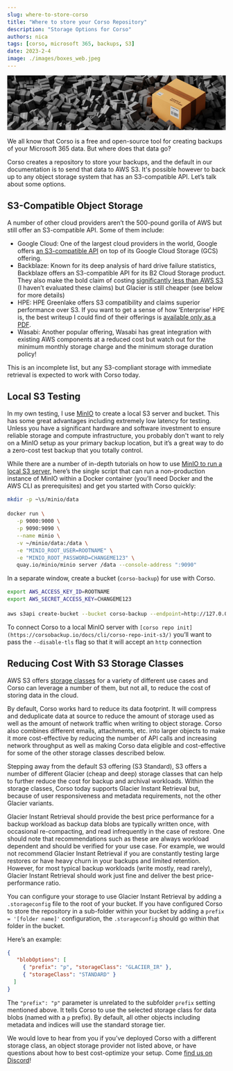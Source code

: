 ```yaml
---
slug: where-to-store-corso
title: "Where to store your Corso Repository"
description: "Storage Options for Corso"
authors: nica
tags: [corso, microsoft 365, backups, S3]
date: 2023-2-4
image: ./images/boxes_web.jpeg
---
```


![image of a large number of packing boxes](./images/boxes_web.jpeg)

We all know that Corso is a free and open-source tool for creating backups of your Microsoft 365 data. But where does
that data go?

Corso creates a repository to store your backups, and the default in our documentation is to send that data to AWS S3.
It's possible however to back up to any object storage system that has an S3-compatible API. Let’s talk about some options.

<!-- truncate -->
## S3-Compatible Object Storage

A number of other cloud providers aren’t the 500-pound gorilla of AWS but still offer an S3-compatible API.
Some of them include:

- Google Cloud: One of the largest cloud providers in the world, Google offers
[an S3-compatible API](https://cloud.google.com/storage/docs/interoperability) on top of its Google Cloud Storage (GCS) offering.
- Backblaze: Known for its deep analysis of hard drive failure statistics, Backblaze offers an S3-compatible API for its
B2 Cloud Storage product. They also make the bold claim of costing [significantly less than AWS S3](https://www.backblaze.com/b2/cloud-storage-pricing.html)
(I haven’t evaluated these claims) but Glacier is still cheaper (see below for more details)
- HPE: HPE Greenlake offers S3 compatibility and claims superior performance over S3. If you want to get a sense of how
‘Enterprise’ HPE is, the best writeup I could find of their offerings is [available only as a PDF](https://www.hpe.com/us/en/collaterals/collateral.a50006216.Create-value-from-data-2C-at-scale-E2-80-93-HPE-GreenLake-for-Scality-solution-brief.html).
- Wasabi: Another popular offering, Wasabi has great integration with existing AWS components at a reduced
cost but watch out for the minimum monthly storage charge and the minimum storage duration policy!

This is an incomplete list, but any S3-compliant storage with immediate retrieval is expected to work with Corso today.

## Local S3 Testing

In my own testing, I use [MinIO](https://min.io/) to create a local S3 server and bucket. This has some great advantages
including extremely low latency for testing. Unless you have a significant hardware and software investment to ensure
reliable storage and compute infrastructure, you probably don't want to rely on a MinIO setup as your primary
backup location, but it’s a great way to do a zero-cost test backup that you totally control.

While there are a number of in-depth tutorials on how to use
[MinIO to run a local S3 server](https://simonjcarr.medium.com/running-s3-object-storage-locally-with-minio-f50540ffc239),
here’s the single script that can run a non-production instance of MinIO within a Docker container (you’ll need Docker
and the AWS CLI as prerequisites) and get you started with Corso quickly:

```bash
mkdir -p ~\s/minio/data

docker run \
   -p 9000:9000 \
   -p 9090:9090 \
   --name minio \
   -v ~/minio/data:/data \
   -e "MINIO_ROOT_USER=ROOTNAME" \
   -e "MINIO_ROOT_PASSWORD=CHANGEME123" \
   quay.io/minio/minio server /data --console-address ":9090"
```

In a separate window, create a bucket (`corso-backup`) for use with Corso.

```bash
export AWS_ACCESS_KEY_ID=ROOTNAME
export AWS_SECRET_ACCESS_KEY=CHANGEME123

aws s3api create-bucket --bucket corso-backup --endpoint=http://127.0.0.1:9000
```

To connect Corso to a local MinIO server with `[corso repo init](https://corsobackup.io/docs/cli/corso-repo-init-s3/)`
you’ll want to pass the `--disable-tls` flag so that it will accept an `http` connection

## Reducing Cost With S3 Storage Classes

AWS S3 offers [storage classes](https://aws.amazon.com/s3/storage-classes/) for a variety of different use cases and
Corso can leverage a number of them, but not all, to reduce the cost of storing data in the cloud.

By default, Corso works hard to reduce its data footprint. It will compress and deduplicate data at source to reduce the
amount of storage used as well as the amount of network traffic when writing to object storage. Corso also combines
different emails, attachments, etc. into larger objects to make it more cost-effective by reducing the number of API
calls and increasing network throughput as well as making Corso data eligible and cost-effective for some of the other
storage classes described below.

Stepping away from the default S3 offering (S3 Standard), S3 offers a number of different Glacier (cheap and deep)
storage classes that can help to further reduce the cost for backup and archival workloads. Within the storage classes,
Corso today supports Glacier Instant Retrieval but, because of user responsiveness and metadata requirements, not the
other Glacier variants.

Glacier Instant Retrieval should provide the best price performance for a  backup workload as backup data blobs are
typically written once, with occasional re-compacting, and read infrequently in the case of restore. One should note
that recommendations such as these are always workload dependent and should be verified for your use case. For example,
we would not recommend Glacier Instant Retrieval if you are constantly testing large restores or have heavy
churn in your backups and
limited retention. However, for most typical backup workloads (write mostly, read rarely), Glacier Instant Retrieval
should work just fine and deliver the best price-performance ratio.

You can configure your storage to use Glacier Instant Retrieval by adding a `.storageconfig` file to the root of your
bucket. If you have configured Corso to store the repository in a sub-folder within your bucket by adding a
`prefix = '[folder name]'` configuration, the `.storageconfig` should go within that folder in the bucket.

Here’s an example:

```json
{
   "blobOptions": [
     { "prefix": "p", "storageClass": "GLACIER_IR" },
     { "storageClass": "STANDARD" }
  ]
}
```

The `"prefix": "p"` parameter is unrelated to the subfolder `prefix` setting mentioned above. It tells Corso to
use the selected storage class for data blobs (named with a `p` prefix). By default, all other objects including
metadata and indices will use the standard storage tier.

We would love to hear from you if you’ve deployed Corso with a different storage class, an object storage provider not
listed above, or have questions about how to best cost-optimize your setup. Come [find us on Discord](https://discord.gg/63DTTSnuhT)!
